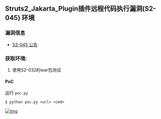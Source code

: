 ## Struts2_Jakarta_Plugin插件远程代码执行漏洞(S2-045) 环境

### 漏洞信息

- [S2-045 公告](https://cwiki.apache.org/confluence/display/WW/S2-045)

### 获取环境:

1.  使用S2-032的war包测试

#### PoC

运行 `poc.py`

```
$ python poc.py <url> <cmd>
```

[![img](https://github.com/Medicean/VulApps/raw/master/s/struts2/s2-045/s2-045-1.png)](https://github.com/Medicean/VulApps/blob/master/s/struts2/s2-045/s2-045-1.png)
